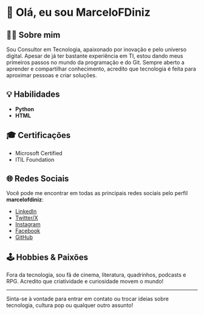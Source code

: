 # 👋 Olá, eu sou MarceloFDiniz

## 🧑‍💻 Sobre mim

Sou Consultor em Tecnologia, apaixonado por inovação e pelo universo digital. Apesar de já ter bastante experiência em TI, estou dando meus primeiros passos no mundo da programação e do Git. Sempre aberto a aprender e compartilhar conhecimento, acredito que tecnologia é feita para aproximar pessoas e criar soluções.

## 💡 Habilidades

- **Python**
- **HTML**

## 🎓 Certificações

- Microsoft Certified
- ITIL Foundation

## 🌐 Redes Sociais

Você pode me encontrar em todas as principais redes sociais pelo perfil **marcelofdiniz**:

- [LinkedIn](https://www.linkedin.com/in/marcelofdiniz)
- [Twitter/X](https://twitter.com/marcelofdiniz)
- [Instagram](https://instagram.com/marcelofdiniz)
- [Facebook](https://facebook.com/marcelofdiniz)
- [GitHub](https://github.com/marcelofdiniz)

## 🕹️ Hobbies & Paixões

Fora da tecnologia, sou fã de cinema, literatura, quadrinhos, podcasts e RPG. Acredito que criatividade e curiosidade movem o mundo!

---

Sinta-se à vontade para entrar em contato ou trocar ideias sobre tecnologia, cultura pop ou qualquer outro assunto!
